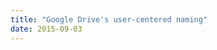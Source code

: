 ```yaml
---
title: "Google Drive's user-centered naming"
date: 2015-09-03
---
```


<!-- https://uiwriting.tumblr.com/post/128267328039/google-drive-becoming-user-centered -->

